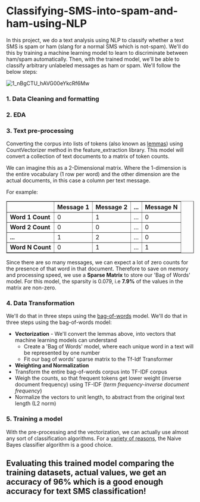 # Classifying-SMS-into-spam-and-ham-using-NLP

In this project, we do a text analysis using NLP to classify whether a text SMS is spam or ham (slang for a normal SMS which is not-spam). We'll do this by training a machine learning model to learn to discriminate between ham/spam automatically. Then, with the trained model, we'll be able to classify arbitrary unlabeled messages as ham or spam. We'll follow the below steps:

![1_nBgCTU_hAVG00eYkcRf6Mw](https://user-images.githubusercontent.com/65482013/85939311-d6699080-b931-11ea-908c-ed07244f1706.jpg)

### 1. Data Cleaning and formatting

### 2. EDA

### 3. Text pre-processing

Converting the corpus into lists of tokens (also known as [lemmas](http://nlp.stanford.edu/IR-book/html/htmledition/stemming-and-lemmatization-1.html)) using CountVectorizer method in the feature_extraction library. This model will convert a collection of text documents to a matrix of token counts.

We can imagine this as a 2-Dimensional matrix. Where the 1-dimension is the entire vocabulary (1 row per word) and the other dimension are the actual documents, in this case a column per text message.

For example:


<table border = “1“>
<tr>
<th></th> <th>Message 1</th> <th>Message 2</th> <th>...</th> <th>Message N</th> 
</tr>
<tr>
<td><b>Word 1 Count</b></td><td>0</td><td>1</td><td>...</td><td>0</td>
</tr>
<tr>
<td><b>Word 2 Count</b></td><td>0</td><td>0</td><td>...</td><td>0</td>
</tr>
<tr>
<td><b>...</b></td> <td>1</td><td>2</td><td>...</td><td>0</td>
</tr>
<tr>
<td><b>Word N Count</b></td> <td>0</td><td>1</td><td>...</td><td>1</td>
</tr>
</table>

Since there are so many messages, we can expect a lot of zero counts for the presence of that word in that document. Therefore to save on memory and processing speed, we use a **Sparse Matrix** to store our 'Bag of Words' model. For this model, the sparsity is 0.079, i.e **7.9%** of the values in the matrix are non-zero.

### 4. Data Transformation

 We'll do that in three steps using the [bag-of-words](http://en.wikipedia.org/wiki/Bag-of-words_model) model. We'll do that in three steps using the bag-of-words model:

- **Vectorization** - We'll convert the lemmas above, into vectors that machine learning models can understand
  - Create a 'Bag of Words' model, where each unique word in a text will be represented by one number
  - Fit our bag of words' sparse matrix to the Tf-Idf Transformer
-  **Weighting and Normalization**
  - Transform the entire bag-of-words corpus into TF-IDF corpus
  - Weigh the counts, so that frequent tokens get lower weight (inverse document frequency) using TF-IDF (*term frequency-inverse document frequency*)
  - Normalize the vectors to unit length, to abstract from the original text length (L2 norm)

### 5. Training a model

With the pre-processing and the vectorization, we can actually use almost any sort of classification algorithms. For a [variety of reasons](http://www.inf.ed.ac.uk/teaching/courses/inf2b/learnnotes/inf2b-learn-note07-2up.pdf), the Naive Bayes classifier algorithm is a good choice.

## **Evaluating this trained model comparing the training datasets, actual values, we get an accuracy of 96% which is a good enough accuracy for text SMS classification!**
